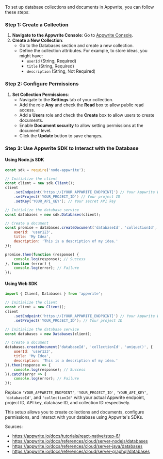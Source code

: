 To set up database collections and documents in Appwrite, you can follow these steps:

### Step 1: Create a Collection

1. **Navigate to the Appwrite Console**: Go to [Appwrite Console](https://cloud.appwrite.io/).
2. **Create a New Collection**: 
   - Go to the Databases section and create a new collection.
   - Define the collection attributes. For example, to store ideas, you might have:
     - `userId` (String, Required)
     - `title` (String, Required)
     - `description` (String, Not Required)

### Step 2: Configure Permissions

1. **Set Collection Permissions**:
   - Navigate to the **Settings** tab of your collection.
   - Add the role **Any** and check the **Read** box to allow public read access.
   - Add a **Users** role and check the **Create** box to allow users to create documents.
   - Enable **Document security** to allow setting permissions at the document level.
   - Click the **Update** button to save changes.

### Step 3: Use Appwrite SDK to Interact with the Database

#### Using Node.js SDK

```javascript
const sdk = require('node-appwrite');

// Initialize the client
const client = new sdk.Client();
client
    .setEndpoint('https://[YOUR_APPWRITE_ENDPOINT]') // Your Appwrite Endpoint
    .setProject('YOUR_PROJECT_ID') // Your project ID
    .setKey('YOUR_API_KEY'); // Your secret API key

// Initialize the database service
const databases = new sdk.Databases(client);

// Create a document
const promise = databases.createDocument('databaseId', 'collectionId', 'unique()', {
    userId: 'user123',
    title: 'My Idea',
    description: 'This is a description of my idea.'
});

promise.then(function (response) {
    console.log(response); // Success
}, function (error) {
    console.log(error); // Failure
});
```

#### Using Web SDK

```javascript
import { Client, Databases } from 'appwrite';

// Initialize the client
const client = new Client();
client
    .setEndpoint('https://[YOUR_APPWRITE_ENDPOINT]') // Your Appwrite Endpoint
    .setProject('YOUR_PROJECT_ID'); // Your project ID

// Initialize the database service
const databases = new Databases(client);

// Create a document
databases.createDocument('databaseId', 'collectionId', 'unique()', {
    userId: 'user123',
    title: 'My Idea',
    description: 'This is a description of my idea.'
}).then(response => {
    console.log(response); // Success
}).catch(error => {
    console.log(error); // Failure
});
```

Replace `'YOUR_APPWRITE_ENDPOINT'`, `'YOUR_PROJECT_ID'`, `'YOUR_API_KEY'`, `'databaseId'`, and `'collectionId'` with your actual Appwrite endpoint, project ID, API key, database ID, and collection ID respectively.

This setup allows you to create collections and documents, configure permissions, and interact with your database using Appwrite's SDKs.

Sources:
- https://appwrite.io/docs/tutorials/react-native/step-6/
- https://appwrite.io/docs/references/cloud/server-nodejs/databases
- https://appwrite.io/docs/references/cloud/server-java/databases
- https://appwrite.io/docs/references/cloud/server-graphql/databases
